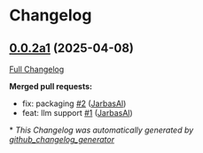 # Changelog

## [0.0.2a1](https://github.com/OpenVoiceOS/ovos-stt-plugin-whisper-lm/tree/0.0.2a1) (2025-04-08)

[Full Changelog](https://github.com/OpenVoiceOS/ovos-stt-plugin-whisper-lm/compare/0.0.1...0.0.2a1)

**Merged pull requests:**

- fix: packaging [\#2](https://github.com/OpenVoiceOS/ovos-stt-plugin-whisper-lm/pull/2) ([JarbasAl](https://github.com/JarbasAl))
- feat: llm support [\#1](https://github.com/OpenVoiceOS/ovos-stt-plugin-whisper-lm/pull/1) ([JarbasAl](https://github.com/JarbasAl))



\* *This Changelog was automatically generated by [github_changelog_generator](https://github.com/github-changelog-generator/github-changelog-generator)*
